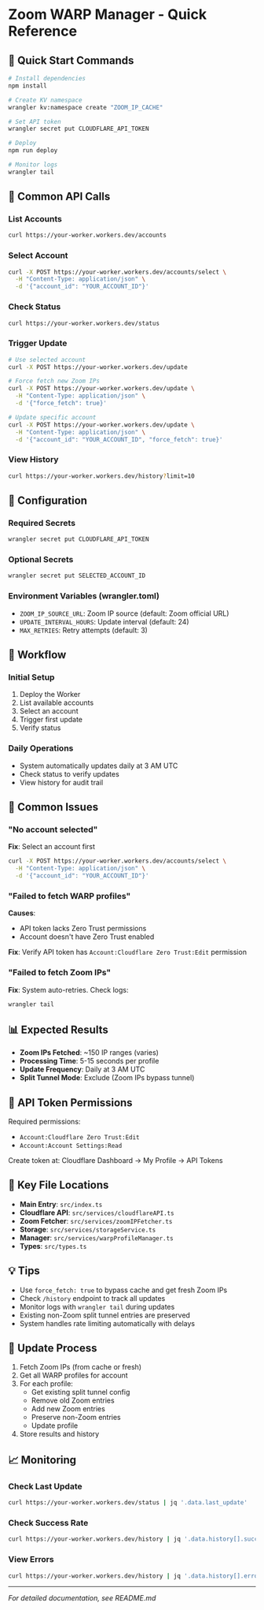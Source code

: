 # Zoom WARP Manager - Quick Reference

## 🚀 Quick Start Commands

```bash
# Install dependencies
npm install

# Create KV namespace
wrangler kv:namespace create "ZOOM_IP_CACHE"

# Set API token
wrangler secret put CLOUDFLARE_API_TOKEN

# Deploy
npm run deploy

# Monitor logs
wrangler tail
```

## 📡 Common API Calls

### List Accounts
```bash
curl https://your-worker.workers.dev/accounts
```

### Select Account
```bash
curl -X POST https://your-worker.workers.dev/accounts/select \
  -H "Content-Type: application/json" \
  -d '{"account_id": "YOUR_ACCOUNT_ID"}'
```

### Check Status
```bash
curl https://your-worker.workers.dev/status
```

### Trigger Update
```bash
# Use selected account
curl -X POST https://your-worker.workers.dev/update

# Force fetch new Zoom IPs
curl -X POST https://your-worker.workers.dev/update \
  -H "Content-Type: application/json" \
  -d '{"force_fetch": true}'

# Update specific account
curl -X POST https://your-worker.workers.dev/update \
  -H "Content-Type: application/json" \
  -d '{"account_id": "YOUR_ACCOUNT_ID", "force_fetch": true}'
```

### View History
```bash
curl https://your-worker.workers.dev/history?limit=10
```

## 🔧 Configuration

### Required Secrets
```bash
wrangler secret put CLOUDFLARE_API_TOKEN
```

### Optional Secrets
```bash
wrangler secret put SELECTED_ACCOUNT_ID
```

### Environment Variables (wrangler.toml)
- `ZOOM_IP_SOURCE_URL`: Zoom IP source (default: Zoom official URL)
- `UPDATE_INTERVAL_HOURS`: Update interval (default: 24)
- `MAX_RETRIES`: Retry attempts (default: 3)

## 🎯 Workflow

### Initial Setup
1. Deploy the Worker
2. List available accounts
3. Select an account
4. Trigger first update
5. Verify status

### Daily Operations
- System automatically updates daily at 3 AM UTC
- Check status to verify updates
- View history for audit trail

## 🚨 Common Issues

### "No account selected"
**Fix**: Select an account first
```bash
curl -X POST https://your-worker.workers.dev/accounts/select \
  -H "Content-Type: application/json" \
  -d '{"account_id": "YOUR_ACCOUNT_ID"}'
```

### "Failed to fetch WARP profiles"
**Causes**:
- API token lacks Zero Trust permissions
- Account doesn't have Zero Trust enabled

**Fix**: Verify API token has `Account:Cloudflare Zero Trust:Edit` permission

### "Failed to fetch Zoom IPs"
**Fix**: System auto-retries. Check logs:
```bash
wrangler tail
```

## 📊 Expected Results

- **Zoom IPs Fetched**: ~150 IP ranges (varies)
- **Processing Time**: 5-15 seconds per profile
- **Update Frequency**: Daily at 3 AM UTC
- **Split Tunnel Mode**: Exclude (Zoom IPs bypass tunnel)

## 🔐 API Token Permissions

Required permissions:
- `Account:Cloudflare Zero Trust:Edit`
- `Account:Account Settings:Read`

Create token at: Cloudflare Dashboard → My Profile → API Tokens

## 📁 Key File Locations

- **Main Entry**: `src/index.ts`
- **Cloudflare API**: `src/services/cloudflareAPI.ts`
- **Zoom Fetcher**: `src/services/zoomIPFetcher.ts`
- **Storage**: `src/services/storageService.ts`
- **Manager**: `src/services/warpProfileManager.ts`
- **Types**: `src/types.ts`

## 💡 Tips

- Use `force_fetch: true` to bypass cache and get fresh Zoom IPs
- Check `/history` endpoint to track all updates
- Monitor logs with `wrangler tail` during updates
- Existing non-Zoom split tunnel entries are preserved
- System handles rate limiting automatically with delays

## 🔄 Update Process

1. Fetch Zoom IPs (from cache or fresh)
2. Get all WARP profiles for account
3. For each profile:
   - Get existing split tunnel config
   - Remove old Zoom entries
   - Add new Zoom entries
   - Preserve non-Zoom entries
   - Update profile
4. Store results and history

## 📈 Monitoring

### Check Last Update
```bash
curl https://your-worker.workers.dev/status | jq '.data.last_update'
```

### Check Success Rate
```bash
curl https://your-worker.workers.dev/history | jq '.data.history[].success'
```

### View Errors
```bash
curl https://your-worker.workers.dev/history | jq '.data.history[].errors'
```

---
*For detailed documentation, see README.md*
